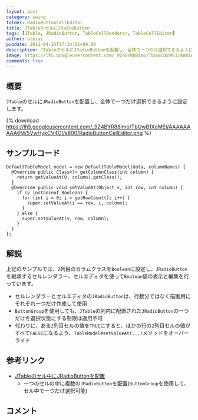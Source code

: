 ```yaml
---
layout: post
category: swing
folder: RadioButtonCellEditor
title: JTableのセルにJRadioButton
tags: [JTable, JRadioButton, TableCellRenderer, TableCellEditor]
author: aterai
pubdate: 2011-04-25T17:34:01+09:00
description: JTableのセルにJRadioButtonを配置し、全体で一つだけ選択できるように設定します。
image: https://lh5.googleusercontent.com/_9Z4BYR88imo/TbUwB1XoMEI/AAAAAAAAA6M/5VwHykCV4OI/s800/RadioButtonCellEditor.png
comments: true
---
```

## 概要
`JTable`のセルに`JRadioButton`を配置し、全体で一つだけ選択できるように設定します。

{% download https://lh5.googleusercontent.com/_9Z4BYR88imo/TbUwB1XoMEI/AAAAAAAAA6M/5VwHykCV4OI/s800/RadioButtonCellEditor.png %}

## サンプルコード
<pre class="prettyprint"><code>DefaultTableModel model = new DefaultTableModel(data, columnNames) {
  @Override public Class&lt;?&gt; getColumnClass(int column) {
    return getValueAt(0, column).getClass();
  }
  @Override public void setValueAt(Object v, int row, int column) {
    if (v instanceof Boolean) {
      for (int i = 0; i &lt; getRowCount(); i++) {
        super.setValueAt(i == row, i, column);
      }
    } else {
      super.setValueAt(v, row, column);
    }
  }
};
</code></pre>

## 解説
上記のサンプルでは、`2`列目のカラムクラスを`Boolean`に設定し、`JRadioButton`を継承するセルレンダラー、セルエディタを使って`Boolean`値の表示と編集を行っています。

- セルレンダラーとセルエディタの`JRadioButton`は、行数分ではなく描画用にそれぞれ一つだけ作成して使用
- `ButtonGroup`を使用しても、`JTable`の列内に配置された`JRadioButton`の一つだけを選択状態にする制限は適用不可
- 代わりに、ある`2`列目セルの値を`TRUE`にすると、ほかの行の`2`列目セルの値がすべて`FALSE`になるよう、`TableModel#setValueAt(...)`メソッドをオーバーライド

<!-- dummy comment line for breaking list -->

## 参考リンク
- [JTableのセル中にJRadioButtonを配置](https://ateraimemo.com/Swing/RadioButtonsInTableCell.html)
    - 一つのセルの中に複数の`JRadioButton`を配置(`ButtonGroup`を使用して、セル中で一つだけ選択可能)

<!-- dummy comment line for breaking list -->

## コメント
